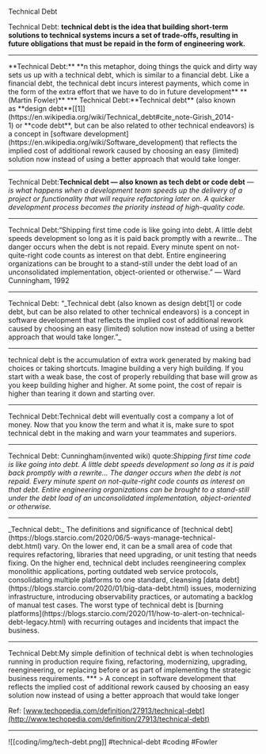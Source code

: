 Technical Debt

Technical Debt: **technical debt is the idea that building short-term solutions to technical systems incurs a set of trade-offs, resulting in future obligations that must be repaid in the form of engineering work.**
<hr>
**Technical Debt:** **n this metaphor, doing things the quick and dirty way sets us up with a technical debt, which is similar to a financial debt. Like a financial debt, the technical debt incurs interest payments, which come in the form of the extra effort that we have to do in future development** **(Martin Fowler)**
***
Technical Debt:**Technical debt** (also known as **design debt**[[1]](https://en.wikipedia.org/wiki/Technical_debt#cite_note-Girish_2014-1) or **code debt**, but can be also related to other technical endeavors) is a concept in [software development](https://en.wikipedia.org/wiki/Software_development) that reflects the implied cost of additional rework caused by choosing an easy (limited) solution now instead of using a better approach that would take longer.
<hr>

Technical Debt:**Technical debt — also known as tech debt or code debt** — _is what happens when a development team speeds up the delivery of a project or functionality that will require refactoring later on. A quicker development process becomes the priority instead of high-quality code._
***
Technical Debt:“Shipping first time code is like going into debt. A little debt speeds development so long as it is paid back promptly with a rewrite… The danger occurs when the debt is not repaid. Every minute spent on not-quite-right code counts as interest on that debt. Entire engineering organizations can be brought to a stand-still under the debt load of an unconsolidated implementation, object-oriented or otherwise.” — Ward Cunningham, 1992
<hr>
Technical Debt: “_Technical debt (also known as design debt[1] or code debt, but can be also related to other technical endeavors) is a concept in software development that reflects the implied cost of additional rework caused by choosing an easy (limited) solution now instead of using a better approach that would take longer.”_
<hr>
technical debt is the accumulation of extra work generated by making bad choices or taking shortcuts. Imagine building a very high building. If you start with a weak base, the cost of properly rebuilding that base will grow as you keep building higher and higher. At some point, the cost of repair is higher than tearing it down and starting over.
<hr>
Technical Debt:Technical debt will eventually cost a company a lot of money. Now that you know the term and what it is, make sure to spot technical debt in the making and warn your teammates and superiors.

  <hr>
  
Technical Debt: Cunningham(invented wiki) quote:_Shipping first time code is like going into debt. A little debt speeds development so long as it is paid back promptly with a rewrite… The danger occurs when the debt is not repaid. Every minute spent on not-quite-right code counts as interest on that debt. Entire engineering organizations can be brought to a stand-still under the debt load of an unconsolidated implementation, object-oriented or otherwise._
<hr>
_Technical debt:_ The definitions and significance of [technical debt](https://blogs.starcio.com/2020/06/5-ways-manage-technical-debt.html) vary. On the lower end, it can be a small area of code that requires refactoring, libraries that need upgrading, or unit testing that needs fixing. On the higher end, technical debt includes reengineering complex monolithic applications, porting outdated web service protocols, consolidating multiple platforms to one standard, cleansing [data debt](https://blogs.starcio.com/2020/01/big-data-debt.html) issues, modernizing infrastructure, introducing observability practices, or automating a backlog of manual test cases. The worst type of technical debt is [burning platforms](https://blogs.starcio.com/2020/11/how-to-alert-on-technical-debt-legacy.html) with recurring outages and incidents that impact the business.
<hr>
Technical Debt:My simple definition of technical debt is when technologies running in production require fixing, refactoring, modernizing, upgrading, reengineering, or replacing before or as part of implementing the strategic business requirements.
***
> A concept in software development that reflects the implied cost of additional rework caused by choosing an easy solution now instead of using a better approach that would take longer

Ref: [www.techopedia.com/definition/27913/technical-debt](http://www.techopedia.com/definition/27913/technical-debt)
***
![[coding/img/tech-debt.png]]
#technical-debt
#coding #Fowler 